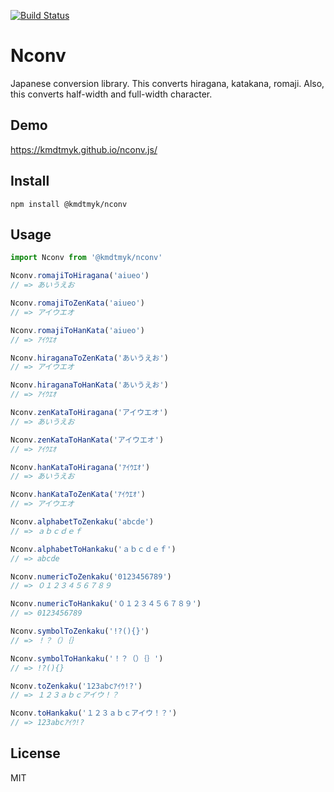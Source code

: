 
[![Build Status](https://travis-ci.org/kmdtmyk/nconv.js.svg?branch=master)](https://travis-ci.org/kmdtmyk/nconv.js)

# Nconv

Japanese conversion library. This converts hiragana, katakana, romaji. Also, this converts half-width and full-width character.

## Demo

https://kmdtmyk.github.io/nconv.js/

## Install

```
npm install @kmdtmyk/nconv
```

## Usage

```js
import Nconv from '@kmdtmyk/nconv'

Nconv.romajiToHiragana('aiueo')
// => あいうえお

Nconv.romajiToZenKata('aiueo')
// => アイウエオ

Nconv.romajiToHanKata('aiueo')
// => ｱｲｳｴｵ

Nconv.hiraganaToZenKata('あいうえお')
// => アイウエオ

Nconv.hiraganaToHanKata('あいうえお')
// => ｱｲｳｴｵ

Nconv.zenKataToHiragana('アイウエオ')
// => あいうえお

Nconv.zenKataToHanKata('アイウエオ')
// => ｱｲｳｴｵ

Nconv.hanKataToHiragana('ｱｲｳｴｵ')
// => あいうえお

Nconv.hanKataToZenKata('ｱｲｳｴｵ')
// => アイウエオ

Nconv.alphabetToZenkaku('abcde')
// => ａｂｃｄｅｆ

Nconv.alphabetToHankaku('ａｂｃｄｅｆ')
// => abcde

Nconv.numericToZenkaku('0123456789')
// => ０１２３４５６７８９

Nconv.numericToHankaku('０１２３４５６７８９')
// => 0123456789

Nconv.symbolToZenkaku('!?(){}')
// => ！？（）｛｝

Nconv.symbolToHankaku('！？（）｛｝')
// => !?(){}

Nconv.toZenkaku('123abcｱｲｳ!?')
// => １２３ａｂｃアイウ！？

Nconv.toHankaku('１２３ａｂｃアイウ！？')
// => 123abcｱｲｳ!?
```

## License

MIT
